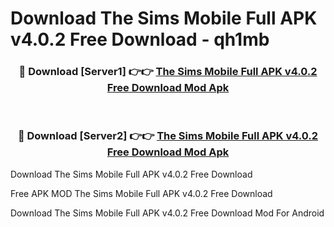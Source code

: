 # Download The Sims Mobile Full APK v4.0.2 Free Download - qh1mb



<div align="center">
<h3>🔴 Download [Server1] 👉👉 <a href="https://momento.my/?title=The_Sims_Mobile_Full_APK_v4.0.2_Free_Download">The Sims Mobile Full APK v4.0.2 Free Download Mod Apk</a></h3><br>

<h3>🔴 Download [Server2] 👉👉 <a href="https://momento.my/?title=The_Sims_Mobile_Full_APK_v4.0.2_Free_Download">The Sims Mobile Full APK v4.0.2 Free Download Mod Apk</a></h3>
</div>



Download The Sims Mobile Full APK v4.0.2 Free Download 

Free APK MOD The Sims Mobile Full APK v4.0.2 Free Download 

Download The Sims Mobile Full APK v4.0.2 Free Download Mod For Android
